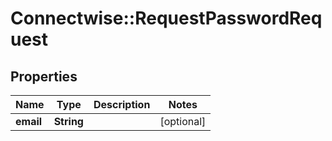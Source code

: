 # Connectwise::RequestPasswordRequest

## Properties
Name | Type | Description | Notes
------------ | ------------- | ------------- | -------------
**email** | **String** |  | [optional] 



